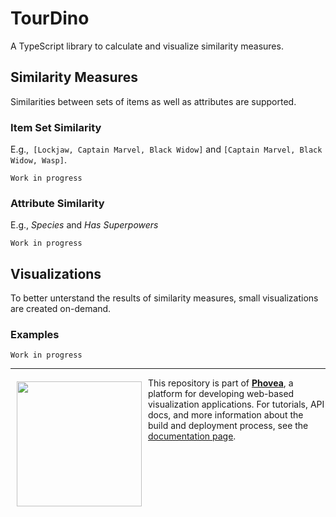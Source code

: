 # TourDino
A TypeScript library to calculate and visualize similarity measures.

## Similarity Measures
Similarities between sets of items as well as attributes are supported.

### Item Set Similarity
E.g.,` [Lockjaw, Captain Marvel, Black Widow]` and `[Captain Marvel, Black Widow, Wasp]`.

`Work in progress`


### Attribute Similarity
E.g., *Species* and *Has Superpowers*

`Work in progress`

## Visualizations
To better unterstand the results of similarity measures, small visualizations are created on-demand.

### Examples

`Work in progress`


***

<a href="https://caleydo.org"><img src="http://caleydo.org/assets/images/logos/caleydo.svg" align="left" width="200px" hspace="10" vspace="6"></a>
This repository is part of **[Phovea](http://phovea.caleydo.org/)**, a platform for developing web-based visualization applications. For tutorials, API docs, and more information about the build and deployment process, see the [documentation page](http://phovea.caleydo.org).


[phovea-image]: https://img.shields.io/badge/Phovea-Client%20Plugin-F47D20.svg
[phovea-url]: https://phovea.caleydo.org
[npm-image]: https://badge.fury.io/js/touring.svg
[npm-url]: https://npmjs.org/package/touring
[circleci-image]: https://circleci.com/gh/Caleydo/tourdino.svg?style=shield
[circleci-url]: https://circleci.com/gh/Caleydo/tourdino
[daviddm-image]: https://david-dm.org/caleydo/touring/status.svg
[daviddm-url]: https://david-dm.org/caleydo/touring
